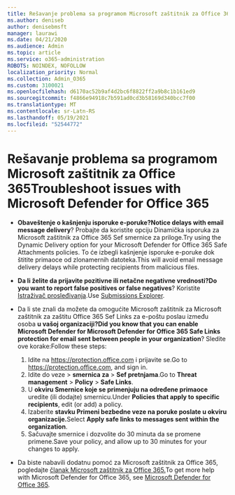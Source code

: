 ```yaml
---
title: Rešavanje problema sa programom Microsoft zaštitnik za Office 365
ms.author: deniseb
author: denisebmsft
manager: laurawi
ms.date: 04/21/2020
ms.audience: Admin
ms.topic: article
ms.service: o365-administration
ROBOTS: NOINDEX, NOFOLLOW
localization_priority: Normal
ms.collection: Admin_O365
ms.custom: 3100021
ms.openlocfilehash: d6170ac52b9af4d2bc6f8822ff2a9b8c1b161ed9
ms.sourcegitcommit: f4866e94918c7b591ad0cd3b58169d340bcc7f00
ms.translationtype: MT
ms.contentlocale: sr-Latn-RS
ms.lasthandoff: 05/19/2021
ms.locfileid: "52544772"
---
```

# <a name="troubleshoot-issues-with-microsoft-defender-for-office-365"></a><span data-ttu-id="7e63c-102">Rešavanje problema sa programom Microsoft zaštitnik za Office 365</span><span class="sxs-lookup"><span data-stu-id="7e63c-102">Troubleshoot issues with Microsoft Defender for Office 365</span></span>

- <span data-ttu-id="7e63c-103">**Obaveštenje o kašnjenju isporuke e-poruke?**</span><span class="sxs-lookup"><span data-stu-id="7e63c-103">**Notice delays with email message delivery**?</span></span> <span data-ttu-id="7e63c-104">Probajte da koristite opciju Dinamička isporuka za Microsoft zaštitnik za Office 365 Sef smernice za priloge.</span><span class="sxs-lookup"><span data-stu-id="7e63c-104">Try using the Dynamic Delivery option for your Microsoft Defender for Office 365 Safe Attachments policies.</span></span> <span data-ttu-id="7e63c-105">To će izbegli kašnjenje isporuke e-poruke dok štitite primaoce od zlonamernih datoteka.</span><span class="sxs-lookup"><span data-stu-id="7e63c-105">This will avoid email message delivery delays while protecting recipients from malicious files.</span></span>
- <span data-ttu-id="7e63c-106">**Da li želite da prijavite pozitivne ili netačne negativne vrednosti?**</span><span class="sxs-lookup"><span data-stu-id="7e63c-106">**Do you want to report false positives or false negatives**?</span></span> <span data-ttu-id="7e63c-107">Koristite [Istraživač prosleđivanja](https://protection.office.com/reportsubmission).</span><span class="sxs-lookup"><span data-stu-id="7e63c-107">Use [Submissions Explorer](https://protection.office.com/reportsubmission).</span></span>
- <span data-ttu-id="7e63c-108">Da li ste znali da možete da omogućite Microsoft zaštitnik za Microsoft zaštitnik za zaštitu Office 365 Sef Links za e-poštu poslau između osoba **u vašoj organizaciji?**</span><span class="sxs-lookup"><span data-stu-id="7e63c-108">**Did you know that you can enable Microsoft Defender for Microsoft Defender for Office 365 Safe Links protection for email sent between people in your organization**?</span></span> <span data-ttu-id="7e63c-109">Sledite ove korake:</span><span class="sxs-lookup"><span data-stu-id="7e63c-109">Follow these steps:</span></span>
    1. <span data-ttu-id="7e63c-110">Idite na https://protection.office.com i prijavite se.</span><span class="sxs-lookup"><span data-stu-id="7e63c-110">Go to https://protection.office.com, and sign in.</span></span>
    2. <span data-ttu-id="7e63c-111">Idite do veze  >  **smernica za**  >  **Sef pretnjama**.</span><span class="sxs-lookup"><span data-stu-id="7e63c-111">Go to **Threat management** > **Policy** > **Safe Links**.</span></span>
    3. <span data-ttu-id="7e63c-112">U **okviru Smernice koje se primenjuju na određene primaoce** uredite (ili dodajte) smernicu.</span><span class="sxs-lookup"><span data-stu-id="7e63c-112">Under **Policies that apply to specific recipients**, edit (or add) a policy.</span></span>
    4. <span data-ttu-id="7e63c-113">Izaberite **stavku Primeni bezbedne veze na poruke poslate u okviru organizacije.**</span><span class="sxs-lookup"><span data-stu-id="7e63c-113">Select **Apply safe links to messages sent within the organization**.</span></span>
    5. <span data-ttu-id="7e63c-114">Sačuvajte smernice i dozvolite do 30 minuta da se promene primene.</span><span class="sxs-lookup"><span data-stu-id="7e63c-114">Save your policy, and allow up to 30 minutes for your changes to apply.</span></span>

- <span data-ttu-id="7e63c-115">Da biste nabavili dodatnu pomoć za Microsoft zaštitnik za Office 365, pogledajte [članak Microsoft zaštitnik za Office 365.](/microsoft-365/security/office-365-security/office-365-atp)</span><span class="sxs-lookup"><span data-stu-id="7e63c-115">To get more help with Microsoft Defender for Office 365, see [Microsoft Defender for Office 365](/microsoft-365/security/office-365-security/office-365-atp).</span></span>